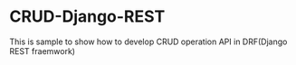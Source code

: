 # CRUD-Django-REST
This is sample to show how to develop CRUD operation API in DRF(Django REST fraemwork)
